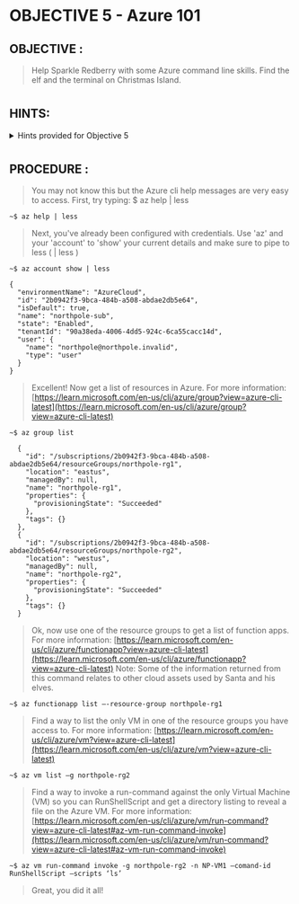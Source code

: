 # OBJECTIVE 5 - Azure 101 #

## OBJECTIVE : ##
>Help Sparkle Redberry with some Azure command line skills.  Find the elf and the terminal on Christmas Island.
#  

## HINTS: ##
<details>
  <summary>Hints provided for Objective 5</summary>
  
>-	The Azure CLI tools come with a builtin help system, but Microsoft also provides this [handy cheatsheet](https://learn.microsoft.com/en-us/cli/azure/reference-index?view=azure-cli-latest).
</details>

#  

## PROCEDURE : ##

>You may not know this but the Azure cli help messages are very easy to access.  First, try typing: $ az help | less

`~$ az help | less`

>Next, you've already been configured with credentials. Use 'az' and your 'account' to 'show' your current details and make sure to pipe to less ( | less ) 

`~$ az account show | less`
```
{
  "environmentName": "AzureCloud",
  "id": "2b0942f3-9bca-484b-a508-abdae2db5e64",
  "isDefault": true,
  "name": "northpole-sub",
  "state": "Enabled",
  "tenantId": "90a38eda-4006-4dd5-924c-6ca55cacc14d",
  "user": {
    "name": "northpole@northpole.invalid",
    "type": "user"
  }
}
```

>Excellent! Now get a list of resources in Azure.  For more information: [https://learn.microsoft.com/en-us/cli/azure/group?view=azure-cli-latest](https://learn.microsoft.com/en-us/cli/azure/group?view=azure-cli-latest)

`~$ az group list`

```
  {
    "id": "/subscriptions/2b0942f3-9bca-484b-a508-abdae2db5e64/resourceGroups/northpole-rg1",
    "location": "eastus",
    "managedBy": null,
    "name": "northpole-rg1",
    "properties": {
      "provisioningState": "Succeeded"
    },
    "tags": {}
  },
  {
    "id": "/subscriptions/2b0942f3-9bca-484b-a508-abdae2db5e64/resourceGroups/northpole-rg2",
    "location": "westus",
    "managedBy": null,
    "name": "northpole-rg2",
    "properties": {
      "provisioningState": "Succeeded"
    },
    "tags": {}
  }
```

> Ok, now use one of the resource groups to get a list of function apps. For more information:
[https://learn.microsoft.com/en-us/cli/azure/functionapp?view=azure-cli-latest](https://learn.microsoft.com/en-us/cli/azure/functionapp?view=azure-cli-latest)
Note: Some of the information returned from this command relates to other cloud assets used by Santa and his elves.

`~$ az functionapp list –-resource-group northpole-rg1`

>Find a way to list the only VM in one of the resource groups you have access to.
>For more information: [https://learn.microsoft.com/en-us/cli/azure/vm?view=azure-cli-latest](https://learn.microsoft.com/en-us/cli/azure/vm?view=azure-cli-latest)

`~$ az vm list –g northpole-rg2`

>Find a way to invoke a run-command against the only Virtual Machine (VM) so you can RunShellScript and get a directory listing to reveal a file on the Azure VM.
>For more information: [https://learn.microsoft.com/en-us/cli/azure/vm/run-command?view=azure-cli-latest#az-vm-run-command-invoke](https://learn.microsoft.com/en-us/cli/azure/vm/run-command?view=azure-cli-latest#az-vm-run-command-invoke)

`~$ az vm run-command invoke -g northpole-rg2 -n NP-VM1 –comand-id RunShellScript –scripts ‘ls’`

>Great, you did it all!

